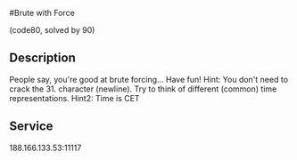 #Brute with Force

(code80, solved by 90)

## Description

People say, you're good at brute forcing... Have fun! Hint: You don't need to crack the 31. character (newline). Try to think of different (common) time representations. Hint2: Time is CET

## Service

188.166.133.53:11117
